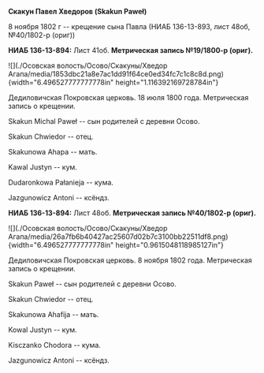 **Скакун Павел Хведоров (Skakun Paweł)**

8 ноября 1802 г -- крещение сына Павла (НИАБ 136-13-893, лист 48об,
№40/1802-р (ориг))

**НИАБ 136-13-894:** Лист 41об. **Метрическая запись №19/1800-р
(ориг).**

![](./Осовская волость/Осово/Скакуны/Хведор Агапа/media/1853dbc21a8e7ac1dd91f64ce0ed34fc7c1c8c8d.png){width="6.496527777777778in"
height="1.116392169728784in"}

Дедиловичская Покровская церковь. 18 июля 1800 года. Метрическая запись
о крещении.

Skakun Michal Paweł -- сын родителей с деревни Осовo.

Skakun Chwiedor -- отец.

Skakunowa Ahapa -- мать.

Kawal Justyn -- кум.

Dudaronkowa Pałanieja -- кума.

Jazgunowicz Antoni -- ксёндз.

**НИАБ 136-13-894:** Лист 48об. **Метрическая запись №40/1802-р
(ориг).**

![](./Осовская волость/Осово/Скакуны/Хведор Агапа/media/26a7fb6b40427ac25607d02b7c3100bb22511df8.png){width="6.496527777777778in"
height="0.9615048118985127in"}

Дедиловичская Покровская церковь. 8 ноября 1802 года. Метрическая запись
о крещении.

Skakun Paweł -- сын родителей с деревни Осовo.

Skakun Chwiedor -- отец.

Skakunowa Ahafija -- мать.

Kowal Justyn -- кум.

Kisczanko Chodora -- кума.

Jazgunowicz Antoni -- ксёндз.
